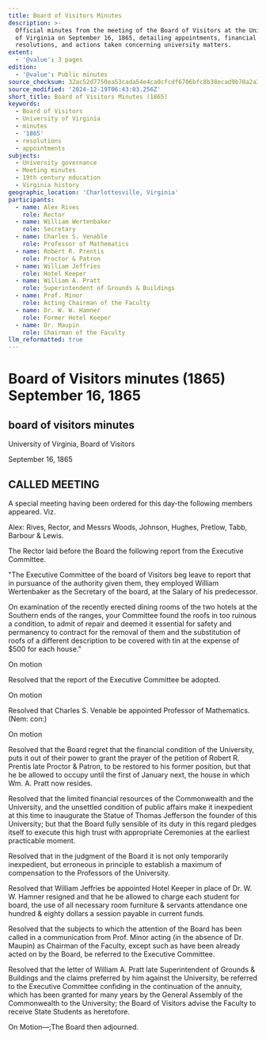 ```yaml
---
title: Board of Visitors Minutes
description: >-
  Official minutes from the meeting of the Board of Visitors at the University
  of Virginia on September 16, 1865, detailing appointments, financial
  resolutions, and actions taken concerning university matters.
extent:
  - '@value': 3 pages
edition:
  - '@value': Public minutes
source_checksum: 32ac52d7750ea53cada54e4ca0cfcdf6706bfc8b38ecad9b70a2a31cfce5c379
source_modified: '2024-12-19T06:43:03.256Z'
short_title: Board of Visitors Minutes (1865)
keywords:
  - Board of Visitors
  - University of Virginia
  - minutes
  - '1865'
  - resolutions
  - appointments
subjects:
  - University governance
  - Meeting minutes
  - 19th century education
  - Virginia history
geographic_location: 'Charlottesville, Virginia'
participants:
  - name: Alex Rives
    role: Rector
  - name: William Wertenbaker
    role: Secretary
  - name: Charles S. Venable
    role: Professor of Mathematics
  - name: Robert R. Prentis
    role: Proctor & Patron
  - name: William Jeffries
    role: Hotel Keeper
  - name: William A. Pratt
    role: Superintendent of Grounds & Buildings
  - name: Prof. Minor
    role: Acting Chairman of the Faculty
  - name: Dr. W. W. Hamner
    role: Former Hotel Keeper
  - name: Dr. Maupin
    role: Chairman of the Faculty
llm_reformatted: true
---
```


Board of Visitors minutes (1865) September 16, 1865
===================================================

board of visitors minutes
-------------------------

University of Virginia, Board of Visitors

September 16, 1865

CALLED MEETING
--------------

A special meeting having been ordered for this day-the following members appeared. Viz.

Alex: Rives, Rector, and Messrs Woods, Johnson, Hughes, Pretlow, Tabb, Barbour & Lewis.

The Rector laid before the Board the following report from the Executive Committee.

"The Executive Committee of the board of Visitors beg leave to report that in pursuance of the authority given them, they employed William Wertenbaker as the Secretary of the board, at the Salary of his predecessor.

On examination of the recently erected dining rooms of the two hotels at the Southern ends of the ranges, your Committee found the roofs in too ruinous a condition, to admit of repair and deemed it essential for safety and permanency to contract for the removal of them and the substitution of roofs of a different description to be covered with tin at the expense of $500 for each house."

On motion

Resolved that the report of the Executive Committee be adopted.

On motion

Resolved that Charles S. Venable be appointed Professor of Mathematics. (Nem: con:)

On motion

Resolved that the Board regret that the financial condition of the University, puts it out of their power to grant the prayer of the petition of Robert R. Prentis late Proctor & Patron, to be restored to his former position, but that he be allowed to occupy until the first of January next, the house in which Wm. A. Pratt now resides.

Resolved that the limited financial resources of the Commonwealth and the University, and the unsettled condition of public affairs make it inexpedient at this time to inaugurate the Statue of Thomas Jefferson the founder of this University; but that the Board fully sensible of its duty in this regard pledges itself to execute this high trust with appropriate Ceremonies at the earliest practicable moment.

Resolved that in the judgment of the Board it is not only temporarily inexpedient, but erroneous in principle to establish a maximum of compensation to the Professors of the University.

Resolved that William Jeffries be appointed Hotel Keeper in place of Dr. W. W. Hamner resigned and that he be allowed to charge each student for board, the use of all necessary room furniture & servants attendance one hundred & eighty dollars a session payable in current funds.

Resolved that the subjects to which the attention of the Board has been called in a communication from Prof. Minor acting (in the absence of Dr. Maupin) as Chairman of the Faculty, except such as have been already acted on by the Board, be referred to the Executive Committee.

Resolved that the letter of William A. Pratt late Superintendent of Grounds & Buildings and the claims preferred by him against the University, be referred to the Executive Committee confiding in the continuation of the annuity, which has been granted for many years by the General Assembly of the Commonwealth to the University; the Board of Visitors advise the Faculty to receive State Students as heretofore.

On Motion—;The Board then adjourned.
